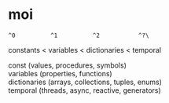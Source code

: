 # moi
    ^0          ^1          ^2           ^?\
constants < variables < dictionaries < temporal

const (values, procedures, symbols)\
variables (properties, functions)\
dictionaries (arrays, collections, tuples, enums)\
temporal (threads, async, reactive, generators)
